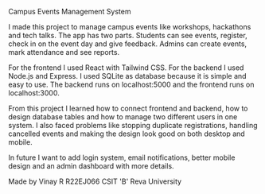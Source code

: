Campus Events Management System

I made this project to manage campus events like workshops, hackathons and tech talks. 
The app has two parts. Students can see events, register, check in on the event day and give feedback. 
Admins can create events, mark attendance and see reports.

For the frontend I used React with Tailwind CSS. 
For the backend I used Node.js and Express. 
I used SQLite as database because it is simple and easy to use. 
The backend runs on localhost:5000 and the frontend runs on localhost:3000.

From this project I learned how to connect frontend and backend, how to design database tables and how to manage two different users in one system. 
I also faced problems like stopping duplicate registrations, handling cancelled events and making the design look good on both desktop and mobile.

In future I want to add login system, email notifications, better mobile design and an admin dashboard with more details.

Made by Vinay R R22EJ066 CSIT 'B' Reva University
